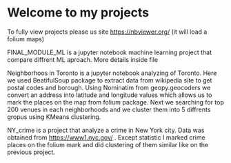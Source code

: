# Welcome to my projects

To fully view projects please us site https://nbviewer.org/ (it will load a folium maps)

FINAL_MODULE_ML is a jupyter notebook machine learning project that compare diffrent ML aproach. More details inside file

Neighborhoos in Toronto is a jupyter notebook analyzing of Toronto. Here we used BeatifulSoup package to extract data from wikipedia site to get postal codes and borough. Using Nominatim from geopy.geocoders we convert an address into latitude and longitude values which allows us to mark the places on the map from folium package. Next we searching for top 200 venues in each neighborhoods and we cluster them into 5 diffrents gropus using KMeans clustering. 


NY_crime is a project that analyze a crime in New York city. Data was obtained from https://www1.nyc.gov/ . Except statistic I marked crime places on the folium mark and did clustering of them similar like on the previous project.
